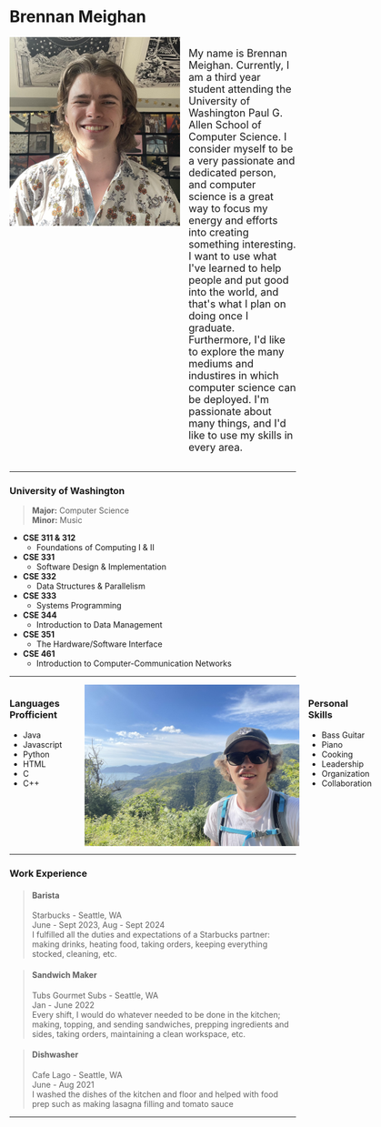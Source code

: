 # Brennan Meighan

<div style="display: flex; align-items: flex-start;">

  <img src="headshot.jpg" alt="Description" style="width: 300px; margin-right: 15px"/>

  <p style="font-size: 18px">
    My name is Brennan Meighan. Currently, I am a third year student attending the University of Washington Paul G. Allen School of Computer Science. I consider myself to be a very passionate and dedicated person, and computer science is a great way to focus my energy and efforts into creating something interesting. I want to use what I've learned to help people and put good into the world, and that's what I plan on doing once I graduate. Furthermore, I'd like to explore the many mediums and industires in which computer science can be deployed. I'm passionate about many things, and I'd like to use my skills in every area.
  </p>

</div>

------  

### University of Washington
> **Major:** Computer Science  
> **Minor:** Music
+ **CSE 311 & 312**
    + Foundations of Computing I & II
+ **CSE 331**
    + Software Design & Implementation
+ **CSE 332**
    + Data Structures & Parallelism
+ **CSE 333**
    + Systems Programming
+ **CSE 344**
    + Introduction to Data Management
+ **CSE 351**
    + The Hardware/Software Interface
+ **CSE 461**
    + Introduction to Computer-Communication Networks

------

<div style="display: flex; justify-content: space-between;">

  <div style="margin-right:40px;">
    <h3>Languages Profficient</h3>
    <ul>
      <li>Java</li>
      <li>Javascript</li>
      <li>Python</li>
      <li>HTML</li>
      <li>C</li>
      <li>C++</li>
    </ul>
  </div>

  <img src="hiking.jpg" alt="Description" style="width: 378px; height: 284px; margin-right: 15px"/>

  <div>
    <h3>Personal Skills</h3>
    <ul>
      <li>Bass Guitar</li>
      <li>Piano</li>
      <li>Cooking</li>
      <li>Leadership</li>
      <li>Organization</li>
      <li>Collaboration</li>
    </ul>
  </div>

</div>

------

### Work Experience
> #### Barista
> Starbucks - Seattle, WA  
> June - Sept 2023, Aug - Sept 2024  
> I fulfilled all the duties and expectations of a Starbucks partner: making drinks, heating food, taking orders, keeping everything stocked, cleaning, etc.

> #### Sandwich Maker
> Tubs Gourmet Subs - Seattle, WA  
> Jan - June 2022  
> Every shift, I would do whatever needed to be done in the kitchen; making, topping, and sending sandwiches, prepping ingredients and sides, taking orders, maintaining a clean workspace, etc.

> #### Dishwasher
> Cafe Lago - Seattle, WA  
> June - Aug 2021  
> I washed the dishes of the kitchen and floor and helped with food prep such as making lasagna filling and tomato sauce

------
